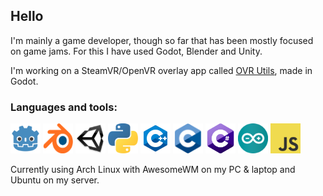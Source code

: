 ## Hello

I'm mainly a game developer, though so far that has been mostly focused on game jams. For this I have used Godot, Blender and Unity.

I'm working on a SteamVR/OpenVR overlay app called [OVR Utils](https://github.com/CrispyPin/ovr-utils), made in Godot.

### Languages and tools:

<a href="https://godotengine.org/"><img src="https://github.com/CrispyPin/CrispyPin/blob/main/icons/godot.svg" alt="godot" width="48" height="48"/></a>
<a href="https://blender.org/"><img src="https://github.com/CrispyPin/CrispyPin/blob/main/icons/blender.svg" alt="blender" width="48" height="48"/></a>
<a href="https://unity.com/"><img src="https://github.com/CrispyPin/CrispyPin/blob/main/icons/unity.png" alt="unity3d" width="48" height="48"/></a>
<a href="https://python.org/"><img src="https://github.com/CrispyPin/CrispyPin/blob/main/icons/python.svg" alt="python" width="48" height="48"/></a>
<a href="https://isocpp.org/"><img src="https://github.com/CrispyPin/CrispyPin/blob/main/icons/cpp.svg" alt="C++" width="48" height="48"/></a>
<a href="https://en.wikipedia.org/wiki/C_(programming_language)"><img src="https://github.com/CrispyPin/CrispyPin/blob/main/icons/c.png" alt="C" width="48" height="48"/></a>
<a href="https://en.wikipedia.org/wiki/C_Sharp_(programming_language)"><img src="https://github.com/CrispyPin/CrispyPin/blob/main/icons/csharp.png" alt="C#" width="48" height="48"/></a>
<a href="https://www.arduino.cc/"><img src="https://github.com/CrispyPin/CrispyPin/blob/main/icons/arduino.svg" alt="arduino" width="48" height="48"/></a>
<a href="https://www.javascript.com/"><img src="https://github.com/CrispyPin/CrispyPin/blob/main/icons/javascript.svg" alt="javascript" width="48" height="48"/></a>


Currently using Arch Linux with AwesomeWM on my PC & laptop and Ubuntu on my server.
